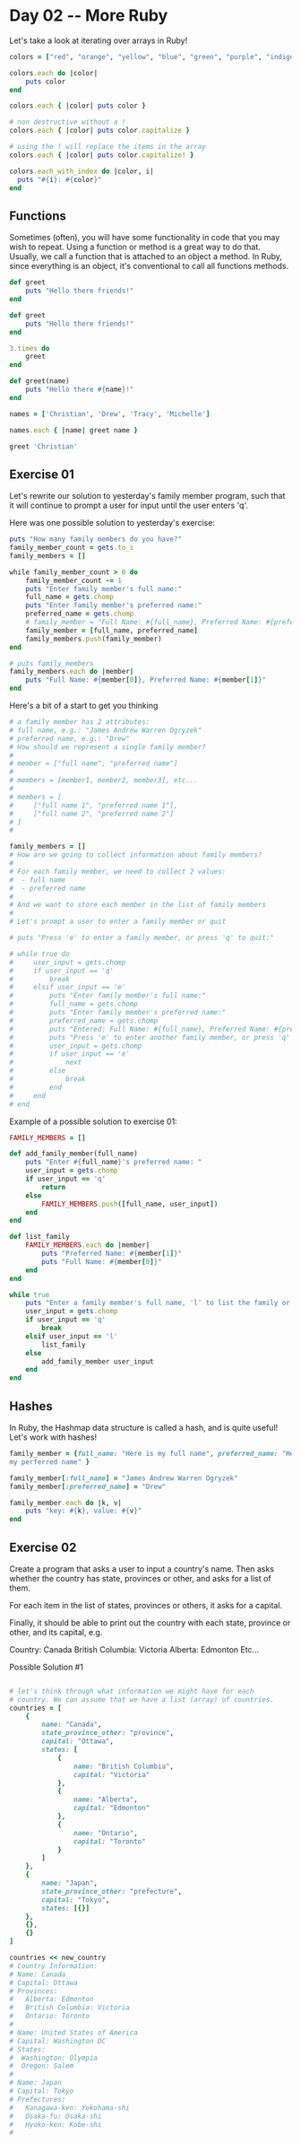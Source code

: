 # Day 02 -- More Ruby

Let's take a look at iterating over arrays in Ruby! 

```ruby
colors = ["red", "orange", "yellow", "blue", "green", "purple", "indigo", "violet"]

colors.each do |color|
    puts color
end

colors.each { |color| puts color }

# non destructive without a !
colors.each { |color| puts color.capitalize }

# using the ! will replace the items in the array
colors.each { |color| puts color.capitalize! }

colors.each_with_index do |color, i|
  puts "#{i}: #{color}"
end
```

## Functions

Sometimes (often), you will have some functionality in code that you may wish to repeat. Using a function or method is a great way to do that. Usually, we call a function that is attached to an object a method. In Ruby, since everything is an object, it's conventional to call all functions methods.

```ruby
def greet
    puts "Hello there friends!"
end

def greet
    puts "Hello there friends!"
end

3.times do 
    greet
end

def greet(name)
    puts "Hello there #{name}!"
end

names = ['Christian', 'Drew', 'Tracy', 'Michelle']

names.each { |name| greet name }

greet 'Christian'

```

## Exercise 01

Let's rewrite our solution to yesterday's family member program, such that it will continue to prompt a user for input until the user enters 'q'.

Here was one possible solution to yesterday's exercise:
```ruby
puts "How many family members do you have?"
family_member_count = gets.to_i
family_members = []

while family_member_count > 0 do
    family_member_count -= 1
    puts "Enter family member's full name:"
    full_name = gets.chomp
    puts "Enter family member's preferred name:"
    preferred_name = gets.chomp
    # family_member = "Full Name: #{full_name}, Preferred Name: #{preferred_name}"
    family_member = [full_name, preferred_name]
    family_members.push(family_member)
end

# puts family_members
family_members.each do |member|
    puts "Full Name: #{member[0]}, Preferred Name: #{member[1]}"
end
```

Here's a bit of a start to get you thinking
```ruby
# a family member has 2 attributes:
# full name, e.g.: "James Andrew Warren Ogryzek"
# preferred name, e.g.: "Drew"
# How should we represent a single family member?
# 
# member = ["full name", "preferred name"]
#
# members = [member1, member2, member3], etc...
#
# members = [
#     ["full name 1", "preferred name 1"], 
#     ["full name 2", "preferred name 2"]
# ]
#

family_members = []
# How are we going to collect information about family members?
#
# For each family member, we need to collect 2 values:
#  - full name
#  - preferred name
#
# And we want to store each member in the list of family members
#
# Let's prompt a user to enter a family member or quit

# puts "Press 'e' to enter a family member, or press 'q' to quit:"

# while true do
#     user_input = gets.chomp
#     if user_input == 'q'
#         break
#     elsif user_input == 'e'
#         puts "Enter family member's full name:"
#         full_name = gets.chomp
#         puts "Enter family member's preferred name:"
#         preferred_name = gets.chomp
#         puts "Entered: Full Name: #{full_name}, Preferred Name: #{preferred_name}"
#         puts "Press 'e' to enter another family member, or press 'q' to quit:"
#         user_input = gets.chomp
#         if user_input == 'e'
#             next
#         else
#             break
#         end
#     end
# end


```

Example of a possible solution to exercise 01:
```ruby
FAMILY_MEMBERS = []

def add_family_member(full_name)
    puts "Enter #{full_name}'s preferred name: "
    user_input = gets.chomp
    if user_input == 'q'
        return
    else
        FAMILY_MEMBERS.push([full_name, user_input])
    end
end

def list_family
    FAMILY_MEMBERS.each do |member|
        puts "Preferred Name: #{member[1]}"
        puts "Full Name: #{member[0]}"
    end
end

while true
    puts "Enter a family member's full name, 'l' to list the family or 'q' to quit"
    user_input = gets.chomp
    if user_input == 'q'
        break
    elsif user_input == 'l'
        list_family
    else
        add_family_member user_input
    end
end
```

## Hashes

In Ruby, the Hashmap data structure is called a hash, and is quite useful! Let's work with hashes!

```ruby
family_member = {full_name: "Here is my full name", preferred_name: "Here is 
my perferred name" }

family_member[:full_name] = "James Andrew Warren Ogryzek"
family_member[:preferred_name] = "Drew"

family_member.each do |k, v|
    puts "key: #{k}, value: #{v}"
end

```

## Exercise 02

Create a program that asks a user to input a country's name. Then asks whether the country has state, provinces or other, and asks for a list of them.

For each item in the list of states, provinces or others, it asks for a capital.

Finally, it should be able to print out the country with each state, province or other, and its capital, e.g.

Country: Canada
British Columbia: Victoria
Alberta: Edmonton
Etc...

Possible Solution #1

```rb

# let's think through what information we might have for each 
# country. We can assume that we have a list (array) of countries.
countries = [
    {
        name: "Canada",
        state_province_other: "province",
        capital: "Ottawa",
        states: [
            {
                name: "British Columbia",
                capital: "Victoria"
            },
            {
                name: "Alberta",
                capital: "Edmonton"
            },
            {
                name: "Ontario",
                capital: "Toronto"
            }
        ]
    },
    {
        name: "Japan",
        state_province_other: "prefecture",
        capital: "Tokyo",
        states: [{}]
    },
    {},
    {}
]

countries << new_country
# Country Information:
# Name: Canada
# Capital: Ottawa
# Provinces: 
#   Alberta: Edmonton
#   British Columbia: Victoria
#   Ontario: Toronto
#
# Name: United States of America
# Capital: Washington DC
# States:
#  Washington: Olympia
#  Oregon: Salem
#
# Name: Japan
# Capital: Tokyo
# Prefectures:
#   Kanagawa-ken: Yokohama-shi
#   Osaka-fu: Osaka-shi
#   Hyoko-ken: Kobe-shi
# 

```